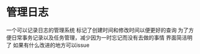 # 管理日志
一个可以记录日志的管理系统
标记了创建时间和修改时间以便更好的查询
为了方便日常事务记录以及任务管理，减少因为一时忘记而没有去做的事情
界面简洁明了
如果有什么改进的地方可以issue
